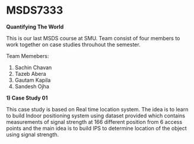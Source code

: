 # MSDS7333

**Quantifying The World**

This is our last MSDS course at SMU. Team consist of four members to work together on case studies throuhout the semester.

Team Memebers:

1) Sachin Chavan
2) Tazeb Abera
3) Gautam Kapila
4) Sandesh Ojha


**1) Case Study 01** 

This case study is based on Real time location system. The idea is to learn to build Indoor positioning system using dataset provided which contains measurements of signal strength at 166 different position from 6 access points and the main idea is to build IPS to determine location of the object using signal strength.

